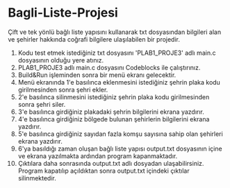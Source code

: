 # Bagli-Liste-Projesi
Çift ve tek yönlü bağlı liste yapısını kullanarak txt dosyasından bilgileri alan ve şehirler hakkında coğrafi bilgilere ulaşılabilen bir projedir.
1. Kodu test etmek istediğiniz txt dosyasını 'PLAB1_PROJE3' adlı main.c dosyasının olduğu yere atınız.
2. PLAB1_PROJE3 adlı main.c dosyasını Codeblocks ile çalıştırınız.
3. Build&Run işleminden sonra bir menü ekranı gelecektir.
4. Menü ekranında 1'e basılınca eklenmesini istediğiniz şehrin plaka kodu girilmesinden sonra şehri ekler.
5. 2'e basılınca silinmesini istediğiniz şehrin plaka kodu girilmesinden sonra şehri siler.
6. 3'e basılınca girdiğiniz plakadaki şehrin bilgilerini ekrana yazdırır.
7. 4'e basılınca girdiğiniz bölgede bulunan şehirlerin bilgilerini ekrana yazdırır.
8. 5'e basılınca girdiğiniz sayıdan fazla komşu sayısına sahip olan şehirleri ekrana yazdırır.
9. 6'ya basıldığı zaman oluşan bağlı liste yapısı output.txt dosyasının içine ve ekrana yazılmakta ardından program kapanmaktadır.
10. Çıktılara daha sonrasında output.txt adlı dosyadan ulaşabilirsiniz. Program kapatılıp açıldıktan sonra output.txt içindeki çıktılar silinmektedir.
